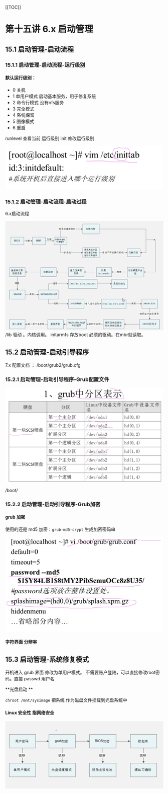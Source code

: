 [[TOC]]

# 第十五讲 6.x 启动管理

## 15.1 启动管理-启动流程

### 15.1.1 启动管理-启动流程-运行级别

#### 默认运行级别：

+ 0 关机
+ 1 单用户模式  启动基本服务，用于修复系统
+ 2 命令行模式  没有nfs服务
+ 3 完全模式
+ 4 系统保留
+ 5 图像模式
+ 6 重启

runlevel 查看当前 运行级别 init 修改运行级别

![](img/15-1.png)

### 15.1.2 启动管理-启动流程-启动过程

6.x启动流程

![6.x启动流程](img/15-2.png)/lib 驱动  。内核调用。 initarmfs 存放boot  必须的驱动。在mbr就读取。

## 15.2 启动管理-启动引导程序

7.x 配置文档 ：  /boot/grub2/grub.cfg

### 15.2.1 启动管理-启动引导程序-Grub配置文件

![](img/15-3.png)

/boot/

### 15.2.2 启动管理-启动引导程序-Grub加密

#### grub 加密 

使用的还是 md5 加密：`grub-md5-crypt` 生成加密密码串

![](img/15-4.png)

#### 字符界面 分辨率

## 15.3 启动管理-系统修复模式

开机进入 grub 界面  修改为单用户模式。 不需要账户登陆，可以直接修改root密码。直接 passwd 用户名 

**光盘启动 **

`chroot /mnt/sysimage` 把系统 作为磁盘文件挂载到光盘系统中

#### Linux 安全性 指网络安全

![](img/15-5.png)